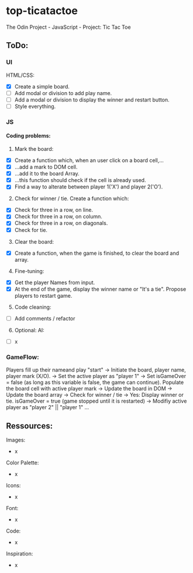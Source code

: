 # top-ticatactoe
The Odin Project - JavaScript - Project: Tic Tac Toe

## ToDo:

### UI
HTML/CSS:
- [x] Create a simple board.
- [ ] Add modal or division to add play name.
- [ ] Add a modal or division to display the winner and restart button.
- [ ] Style everything.  

### JS

#### Coding problems:
1. Mark the board:
- [x] Create a function which, when an user click on a board cell,...
- [x] ...add a mark to DOM cell.
- [x] ...add it to the board Array.
- [x] ...this function should check if the cell is already used.
- [x] Find a way to alterate between player 1('X') and player 2('O'). 

2. Check for winner / tie. Create a function which:
- [x] Check for three in a row, on line.
- [x] Check for three in a row, on column.
- [x] Check for three in a row, on diagonals.
- [x] Check for tie.

3. Clear the board:
- [x] Create a function, when the game is finished, to clear the board and array.

4. Fine-tuning: 
- [x] Get the player Names from input.
- [x] At the end of the game, display the winner name or "It's a tie". Propose players to restart game.

5. Code cleaning:
- [ ] Add comments / refactor

6. Optional: AI:
- [ ] x

### GameFlow:

Players fill up their nameand play "start"
-> Initiate the board, player name, player mark (X/O).
-> Set the active player as "player 1"
-> Set isGameOver = false (as long as this variable is false, the game can continue).
<wait for player input on a board cell>
Populate the board cell with active player mark 
-> Update the board in DOM
-> Update the board array 
    -> Check for winner / tie 
        -> Yes: Display winner or tie. isGameOver = true (game stopped until it is restarted)
-> Modifiy active player as "player 2" || "player 1"
<wait for player input on a board cell>
...

## Ressources:
Images:
- x

Color Palette:
- x

Icons:
- x

Font:
- x

Code:
- x

Inspiration:
- x